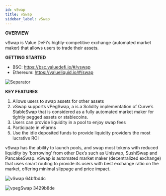 ```yaml
---
id: vSwap
title: vSwap
sidebar_label: vSwap
---
```


 **OVERVIEW**

vSwap is Value DeFi's highly-competitive exchange (automated market maker) that allows users to trade their assets.  

**GETTING STARTED**  
- BSC: https://bsc.valuedefi.io/#/vswap  
- Ethereum: https://valueliquid.io/#/swap  

![Separator](../img/seperator.png)

**KEY FEATURES**  
1. Allows users to swap assets for other assets  
2. vSwap supports vPegSwap, a is a Solidity implementation of Curve’s StableSwap that is considered as a fully automated market maker for tightly pegged assets or stablecoins.
3. Users can provide liquidity in a pool to enjoy swap fees  
4. Participate in vFarms  
5. Use the idle deposited funds to provide liquidity providers the most lucrative ROI

vSwap has the ability to launch pools, and swap most tokens with reduced liquidity by ‘borrowing’ from other Dex’s such as Uniswap, SushiSwap and PancakeSwap. vSwap is automated market maker (decentralized exchange) that uses smart routing to provide its users with best exchange ratio on the market, offering minimal slippage and price impact.   

![vSwap 64bfbd4c](https://user-images.githubusercontent.com/78454114/109451770-cbf91c80-7a13-11eb-9a55-92b0fada08b3.png)  


![vpegSwap 3429b8de](https://user-images.githubusercontent.com/78454114/109452652-dc11fb80-7a15-11eb-8146-1acacee23b72.png)
